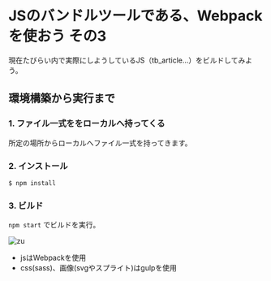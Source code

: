 # JSのバンドルツールである、Webpackを使おう その3

現在たびらい内で実際にしようしているJS（tb_article...）をビルドしてみよう。


## 環境構築から実行まで

### 1. ファイル一式ををローカルへ持ってくる

所定の場所からローカルへファイル一式を持ってきます。


### 2. インストール

```js
$ npm install
```

### 3. ビルド

`npm start` でビルドを実行。  

![zu](https://user-images.githubusercontent.com/7459529/37378827-31ff20d8-2774-11e8-8e5b-dd1de91d4241.png)

- jsはWebpackを使用
- css(sass)、画像(svgやスプライト)はgulpを使用